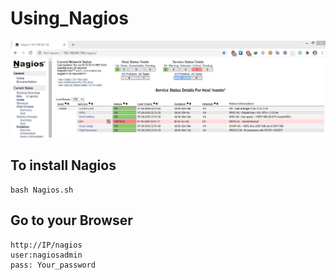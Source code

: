 # Using_Nagios
![](images/nagios.JPG)

## To install Nagios
```
bash Nagios.sh  
```

## Go to your Browser
```
http://IP/nagios
user:nagiosadmin
pass: Your_password
```
